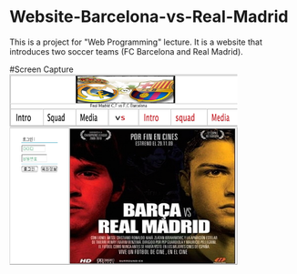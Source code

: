 # Website-Barcelona-vs-Real-Madrid
This is a project for "Web Programming" lecture. It is a website that introduces two soccer teams (FC Barcelona and Real Madrid). 

#Screen Capture
<img src="https://github.com/chc2212/Website-Barcelona-vs-Real-Madrid/blob/master/Picture1.png" width="400" align ="left">
